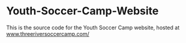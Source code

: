 # Youth-Soccer-Camp-Website
This is the source code for the Youth Soccer Camp website, hosted at www.threeriversoccercamp.com/
